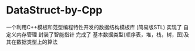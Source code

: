 # DataStruct-by-Cpp
一个利用C++模板和范型编程特性开发的数据结构模板库 (简易版STL)
实现了 自定义内存管理 封装了智能指针
完成了 基本数据类型(顺序表，堆，栈，树，图)及其在数据类型上的算法
